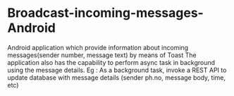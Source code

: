 # Broadcast-incoming-messages-Android

Android application which provide information about incoming messages(sender number, message text) by means of Toast
The application also has the capability to perform async task in background using the message details.
Eg : As a background task, invoke a REST API to update database with message details (sender ph.no, message body, time, etc)
